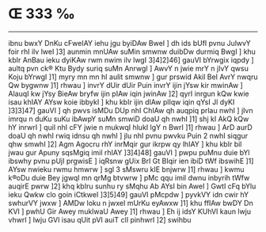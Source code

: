 # Œ 333 ‰
---
ibnu bwxY DnKu cFweIAY iehu jgu byiDAw BweI ] dh ids bUfI pvnu JulwvY
foir rhI ilv lweI ]3] aunmin mnUAw suMin smwnw duibDw durmiq BwgI ]
khu kbIr AnBau ieku dyiKAw rwm nwim ilv lwgI 3]4]2]46] gauVI
bYrwgix iqpdy ] aultq pvn ck® Ktu Bydy suriq suMn AnrwgI ] AwvY n
jwie mrY n jIvY qwsu Koju bYrwgI ]1] myry mn mn hI aulit smwnw ] gur
prswid Akil BeI AvrY nwqru Qw bygwnw ]1] rhwau ] invrY dUir dUir
Puin invrY ijin jYsw kir mwinAw ] AlauqI kw jYsy BieAw bryfw ijin
pIAw iqin jwinAw ]2] qyrI inrgun kQw kwie isau khIAY AYsw koie
ibbykI ] khu kbIr ijin dIAw plIqw iqin qYsI Jl dyKI ]3]3]47]
gauVI ] qh pwvs isMDu DUp nhI ChIAw qh auqpiq prlau nwhI ] jIvn
imrqu n duKu suKu ibAwpY suMn smwiD doaU qh nwhI ]1] shj kI AkQ kQw
hY inrwrI ] quil nhI cFY jwie n mukwqI hlukI lgY n BwrI ]1] rhwau ]
ArD aurD doaU qh nwhI rwiq idnsu qh nwhI ] jlu nhI pvnu pwvku Puin
2
nwhI siqgur qhw smwhI ]2] Agm Agocru rhY inrMqir gur ikrpw qy
lhIAY ] khu kbIr bil jwau gur Apuny sqsMgiq imil rhIAY ]3]4]48]
gauVI ] pwpu puMnu duie bYl ibswhy pvnu pUjI prgwisE ] iqRsnw gUix BrI
Gt BIqir ien ibiD tWf ibswihE
]1] AYsw nwieku rwmu hmwrw ] sgl
3
sMswru kIE bnjwrw ]1] rhwau ] kwmu k®oDu duie Bey jgwqI mn qrMg
btvwrw ] pMc qqu imil dwnu inbyrih tWfw auqirE pwrw ]2] khq kbIru
sunhu ry sMqhu Ab AYsI bin AweI ] GwtI cFq bYlu ieku Qwkw clo goin
iCtkweI ]3]5]49] gauVI pMcpdw ] pyvkVY idn cwir hY swhurVY jwxw ]
AMDw loku n jwxeI mUrKu eyAwxw ]1] khu ffIAw bwDY Dn KVI ] pwhU Gir
Awey muklwaU Awey ]1] rhwau ] Eh ij idsY KUhVI kaun lwju vhwrI ]
lwju GVI isau qUit pVI auiT clI pinhwrI ]2] swihbu
####
